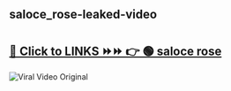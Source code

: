
 ## saloce_rose-leaked-video 

# <h2><a href="https://clipsfans.com/saloce_rose&ref=git">🔗 Click to LINKS ⏩⏩ 👉 🟢 saloce rose </a></h2>

<a href="https://clipsfans.com/saloce_rose&ref=git" rel="nofollow" data-target="animated-image.originalLink"><img src="https://i.ibb.co.com/xMMVF88/686577567.gif" alt="Viral Video Original" style="max-width: 100%; display: inline-block;" data-target="animated-image.originalImage"></a>

